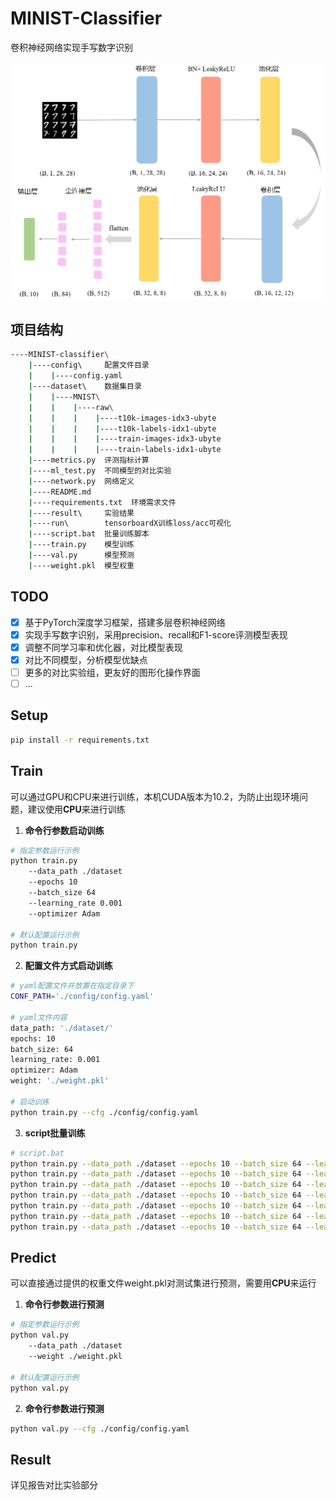 

# MINIST-Classifier

卷积神经网络实现手写数字识别

![1655437949407](./figures/network.png)



## 项目结构

```bash
----MINIST-classifier\
    |----config\     配置文件目录
    |    |----config.yaml
    |----dataset\    数据集目录
    |    |----MNIST\
    |    |    |----raw\
    |    |    |    |----t10k-images-idx3-ubyte
    |    |    |    |----t10k-labels-idx1-ubyte
    |    |    |    |----train-images-idx3-ubyte
    |    |    |    |----train-labels-idx1-ubyte
    |----metrics.py  评测指标计算
    |----ml_test.py  不同模型的对比实验
    |----network.py  网络定义
    |----README.md 
    |----requirements.txt  环境需求文件
    |----result\     实验结果
    |----run\        tensorboardX训练loss/acc可视化
    |----script.bat  批量训练脚本
    |----train.py    模型训练
    |----val.py      模型预测
    |----weight.pkl  模型权重
```

## TODO

- [x] 基于PyTorch深度学习框架，搭建多层卷积神经网络
- [x] 实现手写数字识别，采用precision、recall和F1-score评测模型表现
- [x] 调整不同学习率和优化器，对比模型表现
- [x] 对比不同模型，分析模型优缺点
- [ ] 更多的对比实验组，更友好的图形化操作界面
- [ ] ...

## Setup

```bash
pip install -r requirements.txt
```

## Train

可以通过GPU和CPU来进行训练，本机CUDA版本为10.2，为防止出现环境问题，建议使用**CPU**来进行训练

1. **命令行参数启动训练**

```bash
# 指定参数运行示例
python train.py 
	--data_path ./dataset
	--epochs 10 
	--batch_size 64 
	--learning_rate 0.001 
	--optimizer Adam
	
# 默认配置运行示例
python train.py
```

2. **配置文件方式启动训练**

```bash
# yaml配置文件并放置在指定目录下
CONF_PATH='./config/config.yaml'

# yaml文件内容
data_path: './dataset/'
epochs: 10
batch_size: 64
learning_rate: 0.001
optimizer: Adam
weight: './weight.pkl'

# 启动训练
python train.py --cfg ./config/config.yaml
```

3. **script批量训练**

```bash
# script.bat
python train.py --data_path ./dataset --epochs 10 --batch_size 64 --learning_rate 0.001 --optimizer SGD
python train.py --data_path ./dataset --epochs 10 --batch_size 64 --learning_rate 0.001 --optimizer Momentum
python train.py --data_path ./dataset --epochs 10 --batch_size 64 --learning_rate 0.001 --optimizer NAG
python train.py --data_path ./dataset --epochs 10 --batch_size 64 --learning_rate 0.001 --optimizer AdaGrad
python train.py --data_path ./dataset --epochs 10 --batch_size 64 --learning_rate 0.001 --optimizer RMSProp
python train.py --data_path ./dataset --epochs 10 --batch_size 64 --learning_rate 0.001 --optimizer Adam
python train.py --data_path ./dataset --epochs 10 --batch_size 64 --learning_rate 0.001 --optimizer NAdam
```



## Predict

可以直接通过提供的权重文件weight.pkl对测试集进行预测，需要用**CPU**来运行

1. **命令行参数进行预测**

```bash
# 指定参数运行示例
python val.py 
	--data_path ./dataset 
    --weight ./weight.pkl
    
# 默认配置运行示例
python val.py
```

2. **命令行参数进行预测**

```bash
python val.py --cfg ./config/config.yaml
```



## Result

详见报告对比实验部分

